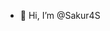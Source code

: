 - 👋 Hi, I’m @Sakur4S

<!---
Sakur4S/Sakur4S is a ✨ special ✨ repository because its `README.md` (this file) appears on your GitHub profile.
You can click the Preview link to take a look at your changes.
--->
